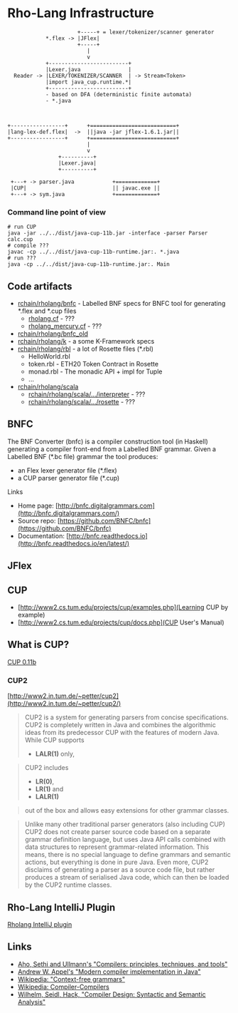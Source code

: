 # Rho-Lang Infrastructure


                          +-----+ = lexer/tokenizer/scanner generator
                *.flex -> |JFlex|
                          +-----+
                             |
                             v
                +-------------------------+
                |Lexer.java               |
      Reader -> |LEXER/TOKENIZER/SCANNER  | -> Stream<Token>
                |import java_cup.runtime.*|
                +-------------------------+
                - based on DFA (deterministic finite automata)
                - *.java    



    +-----------------+      +===========================+ 
    |lang-lex-def.flex|  ->  ||java -jar jflex-1.6.1.jar||
    +-----------------+      +===========================+
                             |
                             v
                    +----------+ 
                    |Lexer.java|
                    +----------+
 
     +---+ -> parser.java            +=============+
     |CUP|                           || javac.exe ||
     +---+ -> sym.java               +=============+
  
### Command line point of view
```shell
# run CUP
java -jar ../../dist/java-cup-11b.jar -interface -parser Parser calc.cup
# compile ???
javac -cp ../../dist/java-cup-11b-runtime.jar:. *.java
# run ???
java -cp ../../dist/java-cup-11b-runtime.jar:. Main
```
  
## Code artifacts
- [rchain/rholang/bnfc](https://github.com/rchain/rchain/tree/master/rholang/src/main/bnfc) - Labelled BNF specs for BNFC tool for generating \*.flex and \*.cup files
    - [rholang.cf](https://github.com/rchain/rchain/blob/master/rholang/src/main/bnfc/rholang.cf) - ???
    - [rholang_mercury.cf](https://github.com/rchain/rchain/blob/master/rholang/src/main/bnfc/rholang_mercury.cf) - ???
- [rchain/rholang/bnfc_old](https://github.com/rchain/rchain/tree/master/rholang/src/main/bnfc_old)
- [rchain/rholang/k](https://github.com/rchain/rchain/tree/master/rholang/src/main/k) - a some K-Framework specs
- [rchain/rholang/rbl](https://github.com/rchain/rchain/tree/master/rholang/src/main/rbl) - a lot of Rosette files (\*.rbl)
    - HelloWorld.rbl
    - token.rbl - ETH20 Token Contract in Rosette
    - monad.rbl - The monadic API + impl for Tuple
    - ...
- [rchain/rholang/scala](https://github.com/rchain/rchain/tree/master/rholang/src/main/scala)
    - [rchain/rholang/scala/.../interpreter](rchain/rholang/src/main/scala/coop/rchain/rholang/interpreter/) - ???
    - [rchain/rholang/scala/.../rosette](https://github.com/rchain/rchain/tree/master/rholang/src/main/scala/rholang/rosette) - ???
  
## BNFC
The BNF Converter (bnfc) is a compiler construction tool (in Haskell) generating a compiler front-end from a Labelled BNF grammar. Given a Labelled BNF (\*.bc file) grammar the tool produces:
- an Flex lexer generator file (\*.flex)
- a CUP parser generator file (\*.cup)

Links
- Home page: [http://bnfc.digitalgrammars.com](http://bnfc.digitalgrammars.com/)
- Source repo: [https://github.com/BNFC/bnfc](https://github.com/BNFC/bnfc)
- Documentation: [http://bnfc.readthedocs.io](http://bnfc.readthedocs.io/en/latest/)
  
## JFlex

## CUP
- [http://www2.cs.tum.edu/projects/cup/examples.php](Learning CUP by example)
- [http://www2.cs.tum.edu/projects/cup/docs.php](CUP User's Manual)

## What is CUP?
[CUP 0.11b]()

### CUP2

[http://www2.in.tum.de/~petter/cup2](http://www2.in.tum.de/~petter/cup2/)
> CUP2 is a system for generating parsers from concise specifications. CUP2 is completely written in Java and combines the algorithmic ideas from its predecessor CUP with the features of modern Java.
> While CUP supports 
> - **LALR(1)** only, 

> CUP2 includes 
> - **LR(0)**, 
> - **LR(1)** and 
> - **LALR(1)** 

> out of the box and allows easy extensions for other grammar classes.

> Unlike many other traditional parser generators (also including CUP) CUP2 does not create parser source code based on a separate grammar definition language, but uses Java API calls combined with data structures to represent grammar-related information. This means, there is no special language to define grammars and semantic actions, but everything is done in pure Java. Even more, CUP2 disclaims of generating a parser as a source code file, but rather produces a stream of serialised Java code, which can then be loaded by the CUP2 runtime classes.

## Rho-Lang IntelliJ Plugin
[Rholang IntelliJ plugin](https://github.com/tgrospic/rholang-idea)


## Links
- [Aho, Sethi and Ullmann's "Compilers: principles, techniques, and tools"](http://books.google.de/books?id=n3eVQgAACAAJ)
- [Andrew W. Appel's "Modern compiler implementation in Java"](http://books.google.de/books?id=JNs6fWkJZbAC)
- [Wikipedia: "Context-free grammars"](http://en.wikipedia.org/wiki/Context_free_grammars)
- [Wikipedia: Compiler-Compilers](http://en.wikipedia.org/wiki/Compiler-compiler)
- [Wilhelm, Seidl, Hack, "Compiler Design: Syntactic and Semantic Analysis"](https://www.springer.com/gp/book/9783642175398)
